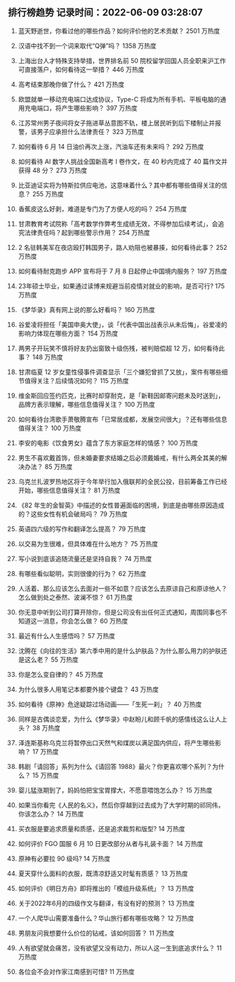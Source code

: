 
## 排行榜趋势 记录时间：2022-06-09 03:28:07
  
  1. 蓝天野逝世，你看过他的哪些作品？如何评价他的艺术贡献？ 2501 万热度
    
  2. 汉语中找不到一个词来取代“Q弹”吗？ 1358 万热度
    
  3. 上海出台人才特殊支持举措，世界排名前 50 院校留学回国人员全职来沪工作可直接落户，如何看待这一举措？ 446 万热度
    
  4. 高考结束那晚你做了什么？ 421 万热度
    
  5. 欧盟就单一移动充电端口达成协议，Type-C 将成为所有手机、平板电脑的通用充电端口，将产生哪些影响？ 397 万热度
    
  6. 江苏常州男子夜间将女子拖进草丛意图不轨，楼上居民听到后下楼制止并报警，该男子应承担什么法律责任？ 323 万热度
    
  7. 如何看待 6 月 14 日油价再次上涨，汽油车还有未来吗？ 292 万热度
    
  8. 如何看待 AI 数字人挑战全国新高考 Ⅰ 卷作文，在 40 秒内完成了 40 篇作文并获得 48 分？ 273 万热度
    
  9. 比亚迪证实将为特斯拉供应电池，这意味着什么？其中都有哪些值得关注的信息？ 255 万热度
    
  10. 香蕉皮这么好剥，难道是专门为了方便人吃的吗？ 254 万热度
    
  11. 甘肃教育考试院称「高考数学作弊考生成绩无效，不得参加后续考试」，会追究法律责任吗？起到哪些警示作用？ 254 万热度
    
  12. 2 名驻韩美军在夜店殴打韩国男子，路人劝阻也被暴揍，如何看待此事？ 252 万热度
    
  13. 如何看待耐克跑步 APP 宣布将于 7 月 8 日起停止中国境内服务？ 197 万热度
    
  14. 23年硕士毕业，如果通过读博来规避当前疫情对就业的影响，是否可行? 175 万热度
    
  15. 《梦华录》真有网上说的那么好看吗？ 160 万热度
    
  16. 谷爱凌将担任「美国申奥大使」，谈「代表中国出战表示从未后悔」，谷爱凌的影响力体现在哪些方面？ 154 万热度
    
  17. 两男子开玩笑不慎将好友扔出窗致十级伤残，被判赔偿超 12 万，如何看待此事？ 148 万热度
    
  18. 甘肃临夏 12 岁女童性侵事件调查显示「三个嫌犯曾抓了又放」，案件有哪些细节值得关注？后续情况如何？ 115 万热度
    
  19. 维金斯回应签约匹克，比赛时却穿耐克，是「新鞋因邮寄问题未及时送到」，品牌方表示理解，哪些信息值得关注？ 100 万热度
    
  20. 如何看待台湾歌手萧敬腾宣布「已常居成都，发展空间很大」？还有哪些信息值得关注？ 100 万热度
    
  21. 李安的电影《饮食男女》蕴含了东方家庭怎样的情感？ 100 万热度
    
  22. 男生不喜欢戴首饰，但未婚妻要求结婚之后必须戴婚戒，有什么两全其美的解决办法？ 85 万热度
    
  23. 乌克兰扎波罗热地区将于今年举行加入俄联邦的全民公投，目前筹备工作已经开始，哪些信息值得关注？ 81 万热度
    
  24. 《82 年生的金智英》中描述的女性普遍面临的困境，到底是由哪些原因造成的？这些女性有机会破局吗？ 79 万热度
    
  25. 英语四六级的写作和翻译怎么提高？ 79 万热度
    
  26. 以交易为生很难，但具体难在什么地方？ 75 万热度
    
  27. 写小说到底该追随流量还是坚持自我？ 74 万热度
    
  28. 有哪些看似聪明，实则很傻的行为？ 62 万热度
    
  29. 人活着、那么应该怎么去面对一些不如意？应该怎么去原谅自己和原谅他人？怎么做到处之泰然、波澜不惊？ 61 万热度
    
  30. 你无意中听到公司打算开除你，但是公司没有出任何正式通知，周围同事也不知道这一消息，你会怎么做？ 60 万热度
    
  31. 最近有什么人生感悟吗？ 57 万热度
    
  32. 沈腾在《向往的生活》第六季中用的是什么护肤品？为什么那么用力的护肤还是这么老？ 55 万热度
    
  33. 你是怎么变自律的？ 45 万热度
    
  34. 为什么很多人用笔记本都要外接个键盘？ 43 万热度
    
  35. 如何看待《原神》危途疑踪过场动画——「生死一刹」？ 40 万热度
    
  36. 同样是古偶谈恋爱，为什么《梦华录》中赵盼儿和顾千帆的感情线这么让人上头？ 38 万热度
    
  37. 泽连斯基称乌克兰将暂停出口天然气和煤炭以满足国内供应，将产生哪些影响？ 17 万热度
    
  38. 韩剧「请回答」系列为什么《请回答 1988》最火？你更喜欢哪个系列？为什么？ 15 万热度
    
  39. 婴儿猛涨期到了，妈妈怕把宝宝胃撑大，不愿意喂饱怎么办？ 15 万热度
    
  40. 如果当你看完《人民的名义》，然后你穿越到过去成为了大学时期的祁同伟，你该怎么办？ 14 万热度
    
  41. 买衣服是要追求质量和质感，还是追求裁剪和版型? 14 万热度
    
  42. 如何评价 FGO 国服 6 月 10 日更改部分从者与礼装卡面？ 14 万热度
    
  43. 原神有必要拉 90 级吗? 14 万热度
    
  44. 夏天穿什么面料的衣服，既清凉舒适又时髦有质感？ 13 万热度
    
  45. 如何评价《明日方舟》即将推出的「模组升级系统」？ 13 万热度
    
  46. 关于2022年6月的四级作文与翻译，有没有好的预测？ 13 万热度
    
  47. 一个人爬华山需要准备什么？华山旅行都有哪些攻略？ 12 万热度
    
  48. 男朋友问我想要什么价位的钻戒，该如何回答？ 11 万热度
    
  49. 人有欲望就会痛苦，没有欲望又没有动力，所以人这一生到底追求什么？ 11 万热度
    
  50. 各位会不会对作家江南感到可惜? 11 万热度
    